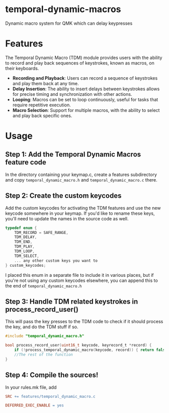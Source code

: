 # temporal-dynamic-macros
Dynamic macro system for QMK which can delay keypresses

# Features
The Temporal Dynamic Macro (TDM) module provides users with the ability to record and play back sequences of keystrokes, known as macros, on their keyboards.
- **Recording and Playback**: Users can record a sequence of keystrokes and play them back at any time.
- **Delay Insertion**: The ability to insert delays between keystrokes allows for precise timing and synchronization with other actions.
- **Looping**: Macros can be set to loop continuously, useful for tasks that require repetitive execution.
- **Macro Selection**: Support for multiple macros, with the ability to select and play back specific ones.

# Usage

## Step 1: Add the Temporal Dynamic Macros feature code
In the directory containing your keymap.c, create a features subdirectory and copy `temporal_dynamic_macro.h` and `temporal_dynamic_macro.c` there.

## Step 2: Create the custom keycodes
Add the custom keycodes for activating the TDM features and use the new keycode somewhere in your keymap. If you'd like to rename these keys, you'll need to update the names in the source code as well.

```c:custom_keycodes.h
typedef enum {
	TDM_RECORD = SAFE_RANGE,
	TDM_DELAY,
	TDM_END,
	TDM_PLAY,
	TDM_LOOP,
	TDM_SELECT,
	... any other custom keys you want to
} custom_keycodes;
```

I placed this enum in a separate file to include it in various places, but if you're not using any custom keycodes elsewhere, you can append this to the end of `temporal_dynamic_macro.h`

## Step 3: Handle TDM related keystrokes in process_record_user()
This will pass the key presses to the TDM code to check if it should process the key, and do the TDM stuff if so.

```c:keymap.c
#include "temporal_dynamic_macro.h"

bool process_record_user(uint16_t keycode, keyrecord_t *record) {
	if (!process_temporal_dynamic_macro(keycode, record)) { return false; }
	//The rest of the function
}
```

## Step 4: Compile the sources!
In your rules.mk file, add
```c:rules.mk
SRC += features/temporal_dynamic_macro.c

DEFERRED_EXEC_ENABLE = yes
```
